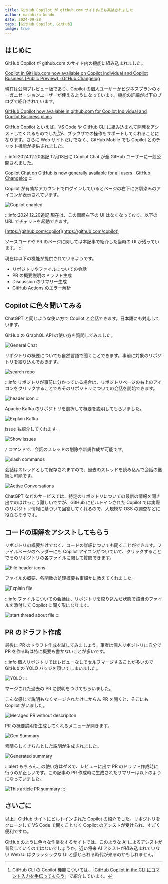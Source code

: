 ```yaml
---
title: GitHub Copilot が github.com サイト内でも実装されました
author: masahiro-kondo
date: 2024-09-28
tags: [GitHub Copilot, GitHub]
image: true
---
```


## はじめに

GitHub Copilot が github.com のサイト内の機能に組み込まれました。

[Copilot in GitHub.com now available on Copilot Individual and Copilot Business (Public Preview) · GitHub Changelog](https://github.blog/changelog/2024-09-26-copilot-in-github-com-now-available-on-copilot-individual-and-copilot-business-public-preview/)

現在は公開プレビュー版であり、Copilot の個人ユーザーかビジネスプランのオーガニゼーションユーザーが使えるようになっています。機能の詳細が以下のブログで紹介されています。

[GitHub Copilot now available in github.com for Copilot Individual and Copilot Business plans](https://github.blog/news-insights/product-news/github-copilot-now-available-in-github-com-for-copilot-individual-and-copilot-business-plans/)

GitHub Copilot といえば、VS Code や GitHub CLI に組み込まれて開発をアシストしてくれるものでした[^1]が、ブラウザでの操作もサポートしてくれることになります。さらに Web サイトだけでなく、GitHub Mobile でも Copilot とのチャット機能が提供されました。

[^1]: GitHub CLI の Copilot 機能については、「[GitHub Copilot in the CLI にコマンド入力を手伝ってもらう](/blogs/2024/02/28/github-copilot-in-cli/)」で紹介しています。

:::info:2024.12.20追記
12月18日に Copilot Chat が全 GitHub ユーザーに一般公開されました。

[Copilot Chat on GitHub is now generally available for all users · GitHub Changelog](https://github.blog/changelog/2024-12-18-copilot-chat-on-github-is-now-generally-available-for-all-users/)
:::

Copilot が有効なアカウントでログインしているとページの右下にお馴染みのアイコンが表示されています。

![Copilot enabled](https://i.gyazo.com/f24dcbb0a6461e9bd7ad525e31bf52e3.png)

:::info:2024.12.20追記
現在は、この画面右下の UI はなくなっており、以下の URL でチャットを起動できます。

[https://github.com/copilot](https://github.com/copilot)

ソースコードや PR のページに関しては本記事で紹介した当時の UI が残っています。
:::

現在は以下の機能が提供されているようです。

- リポジトリやファイルについての会話
- PR の概要説明のドラフト生成
- Discussion のサマリー生成
- GitHub Actions のエラー解析

## Copilot に色々聞いてみる
ChatGPT と同じような使い方で Copilot と会話できます。日本語にも対応しています。

GitHub の GraphQL API の使い方を質問してみました。

![General Chat](https://i.gyazo.com/43aed6bfb3eb72dd087370a3fa3af1d1.png)

リポジトリの概要についても自然言語で聞くことできます。事前に対象のリポジトリを絞り込んでおきます。

![search repo](https://i.gyazo.com/7d5456ff1661592248bdddca252368d4.png)

:::info
リポジトリが事前に分かっている場合は、リポジトリページの右上のアイコンをクリックすることでもそのリポジトリについての会話を開始できます。

![header icon](https://i.gyazo.com/eb9e0892815b814bcf0327c6fa1c90ab.png)
:::

Apache Kafka のリポジトリを選択して概要を説明してもらいました。

![Explain Kafka](https://i.gyazo.com/67c2948272364f4f02881269f6aedea4.png)

issue も紹介してくれます。

![Show issues](https://i.gyazo.com/138400b199cd8fee1bd68fc3b5e75cc5.png)

`/` コマンドで、会話のスレッドの削除や新規作成が可能です。

![slash commands](https://i.gyazo.com/a0b544aea6a31292e241514ea8817926.png)

会話はスレッドとして保存されますので、過去のスレッドを読み込んで会話の継続も可能です。

![Active Conversations](https://i.gyazo.com/1702def63b69af4a79c330dcf3d6e6c5.png)

ChatGPT などのサービスでは、特定のリポジトリについての最新の情報を聞き出すのはけっこう難しいですが、GitHub にビルトインされた Copilot では実際のリポジトリ情報に基づいて回答してくれるので、大規模な OSS の調査などに役立ちそうです。

## コードの理解をアシストしてもらう
リポジトリの概要だけでなく、コードの詳細についても聞くことができます。ファイルページのヘッダーにも Copilot アイコンがついていて、クリックすることでそのリポジトリの各ファイルに関して質問できます。

![File header icons](https://i.gyazo.com/5f3f0f7a94961296f8c331f132262af8.png)

ファイルの概要、各関数の処理概要も事細かに教えてくれました。

![Explain file](https://i.gyazo.com/ba03edf91b8292b955b306c471edf125.png)

:::info
ファイルについての会話は、リポジトリを絞り込んだ状態で該当のファイルを添付して Copilot に聞く形になります。

![start thread about file](https://i.gyazo.com/bad7cb56dec07d2683d4d9241d04565b.png)
:::

## PR のドラフト作成

最後に PR のドラフト作成を試してみましょう。筆者は個人リポジトリに自分で PR を作る時は特に概要も書かないことが多いです。

:::info
個人リポジトリではレビューなしでセルフマージすることが多いので GitHub の YOLO バッジを頂いてしまいました。

![YOLO](https://i.gyazo.com/667ce08351d9e719ffd10b22fc950145.png)
:::

マージされた過去の PR に説明をつけてもらいました。

こんな感じで説明もなくマージされたけしからん PR を開くと、そこにも Copilot がいました。

![Meraged PR without descripiton](https://i.gyazo.com/81ef73cd9e7ee41c76bf1b91fb57847f.png)

PR の概要説明を生成してくれるメニューが開きます。

![Gen Summary](https://i.gyazo.com/92fe83faddbe9b680134c8e7fd4ade5b.png)

素晴らしくきちんとした説明が生成されました。

![Generated summary](https://i.gyazo.com/58f52c5dccafe62e721f772605279e1e.png)

:::alert
もちろんこの使い方はダメで、レビューに出す PR のドラフト作成時に行うのが正しいです。この記事の PR 作成時に生成されたサマリーは以下のようになっていました。

![This article PR summary](https://i.gyazo.com/ba3b52451aaca5c0768fcc9c66889826.png)
:::

## さいごに
以上、GitHub サイトにビルトインされた Copilot の紹介でした。リポジトリをクローンして VS Code で開くことなく Copilot のアシストが受けられ、すごく便利ですね。

GitHub のように色々な作業をするサイトでは、このような AI によるアシストが普及していくのではないでしょうか。近い将来 AI アシストが組み込まれていない Web UI はクラッシックな UI と感じられる時代が来るのかもしれません。
